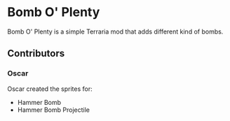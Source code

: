 # Bomb O' Plenty

Bomb O' Plenty is a simple Terraria mod that adds different kind of bombs.

## Contributors
### Oscar
Oscar created the sprites for:
 - Hammer Bomb
 - Hammer Bomb Projectile
